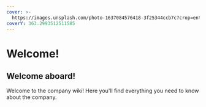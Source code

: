 ```yaml
---
cover: >-
  https://images.unsplash.com/photo-1637084576418-3f25344ccb7c?crop=entropy&cs=tinysrgb&fm=jpg&ixid=MnwxOTcwMjR8MHwxfHNlYXJjaHwzfHxkZXZvcHN8ZW58MHx8fHwxNjYwMzg5MTM3&ixlib=rb-1.2.1&q=80
coverY: 363.2993512511585
---
```


# Welcome!

## Welcome aboard!

Welcome to the company wiki! Here you'll find everything you need to know about the company.
